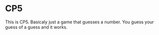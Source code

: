 # CP5

This is CP5. Basicaly just a game that guesses a number. You guess your guess of a guess and it works.
